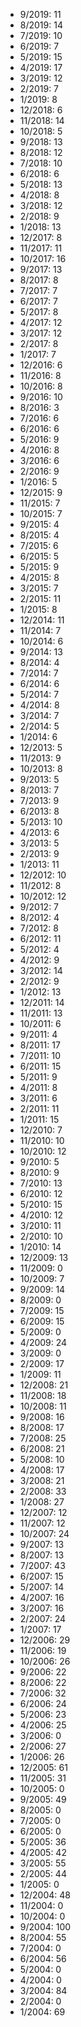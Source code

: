 *  9/2019: 11
*  8/2019: 14
*  7/2019: 10
*  6/2019: 7
*  5/2019: 15
*  4/2019: 17
*  3/2019: 12
*  2/2019: 7
*  1/2019: 8
*  12/2018: 6
*  11/2018: 14
*  10/2018: 5
*  9/2018: 13
*  8/2018: 12
*  7/2018: 10
*  6/2018: 6
*  5/2018: 13
*  4/2018: 8
*  3/2018: 12
*  2/2018: 9
*  1/2018: 13
*  12/2017: 8
*  11/2017: 11
*  10/2017: 16
*  9/2017: 13
*  8/2017: 8
*  7/2017: 7
*  6/2017: 7
*  5/2017: 8
*  4/2017: 12
*  3/2017: 12
*  2/2017: 8
*  1/2017: 7
*  12/2016: 6
*  11/2016: 8
*  10/2016: 8
*  9/2016: 10
*  8/2016: 3
*  7/2016: 6
*  6/2016: 6
*  5/2016: 9
*  4/2016: 8
*  3/2016: 6
*  2/2016: 9
*  1/2016: 5
*  12/2015: 9
*  11/2015: 7
*  10/2015: 7
*  9/2015: 4
*  8/2015: 4
*  7/2015: 6
*  6/2015: 5
*  5/2015: 9
*  4/2015: 8
*  3/2015: 7
*  2/2015: 11
*  1/2015: 8
*  12/2014: 11
*  11/2014: 7
*  10/2014: 6
*  9/2014: 13
*  8/2014: 4
*  7/2014: 7
*  6/2014: 6
*  5/2014: 7
*  4/2014: 8
*  3/2014: 7
*  2/2014: 5
*  1/2014: 6
*  12/2013: 5
*  11/2013: 9
*  10/2013: 8
*  9/2013: 5
*  8/2013: 7
*  7/2013: 9
*  6/2013: 8
*  5/2013: 10
*  4/2013: 6
*  3/2013: 5
*  2/2013: 9
*  1/2013: 11
*  12/2012: 10
*  11/2012: 8
*  10/2012: 12
*  9/2012: 7
*  8/2012: 4
*  7/2012: 8
*  6/2012: 11
*  5/2012: 4
*  4/2012: 9
*  3/2012: 14
*  2/2012: 9
*  1/2012: 13
*  12/2011: 14
*  11/2011: 13
*  10/2011: 6
*  9/2011: 4
*  8/2011: 17
*  7/2011: 10
*  6/2011: 15
*  5/2011: 9
*  4/2011: 8
*  3/2011: 6
*  2/2011: 11
*  1/2011: 15
*  12/2010: 7
*  11/2010: 10
*  10/2010: 12
*  9/2010: 5
*  8/2010: 9
*  7/2010: 13
*  6/2010: 12
*  5/2010: 15
*  4/2010: 12
*  3/2010: 11
*  2/2010: 10
*  1/2010: 14
*  12/2009: 13
*  11/2009: 0
*  10/2009: 7
*  9/2009: 14
*  8/2009: 0
*  7/2009: 15
*  6/2009: 15
*  5/2009: 0
*  4/2009: 24
*  3/2009: 0
*  2/2009: 17
*  1/2009: 11
*  12/2008: 21
*  11/2008: 18
*  10/2008: 11
*  9/2008: 16
*  8/2008: 17
*  7/2008: 25
*  6/2008: 21
*  5/2008: 10
*  4/2008: 17
*  3/2008: 21
*  2/2008: 33
*  1/2008: 27
*  12/2007: 12
*  11/2007: 12
*  10/2007: 24
*  9/2007: 13
*  8/2007: 13
*  7/2007: 43
*  6/2007: 15
*  5/2007: 14
*  4/2007: 16
*  3/2007: 16
*  2/2007: 24
*  1/2007: 17
*  12/2006: 29
*  11/2006: 19
*  10/2006: 26
*  9/2006: 22
*  8/2006: 22
*  7/2006: 32
*  6/2006: 24
*  5/2006: 23
*  4/2006: 25
*  3/2006: 0
*  2/2006: 27
*  1/2006: 26
*  12/2005: 61
*  11/2005: 31
*  10/2005: 0
*  9/2005: 49
*  8/2005: 0
*  7/2005: 0
*  6/2005: 0
*  5/2005: 36
*  4/2005: 42
*  3/2005: 55
*  2/2005: 44
*  1/2005: 0
*  12/2004: 48
*  11/2004: 0
*  10/2004: 0
*  9/2004: 100
*  8/2004: 55
*  7/2004: 0
*  6/2004: 56
*  5/2004: 0
*  4/2004: 0
*  3/2004: 84
*  2/2004: 0
*  1/2004: 69